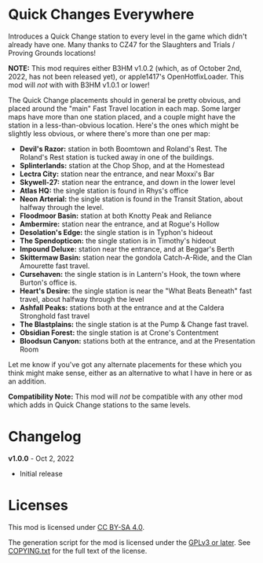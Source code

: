 Quick Changes Everywhere
========================

Introduces a Quick Change station to every level in the game which
didn't already have one.  Many thanks to CZ47 for the Slaughters
and Trials / Proving Grounds locations!

**NOTE:** This mod requires either B3HM v1.0.2 (which, as of October
2nd, 2022, has not been released yet), or apple1417's OpenHotfixLoader.
This mod will *not* with with B3HM v1.0.1 or lower!

The Quick Change placements should in general be pretty obvious, and
placed around the "main" Fast Travel location in each map.  Some larger
maps have more than one station placed, and a couple might have the
station in a less-than-obvious location.  Here's the ones which might
be slightly less obvious, or where there's more than one per map:

- **Devil's Razor:** station in both Boomtown and Roland's Rest.  The
  Roland's Rest station is tucked away in one of the buildings.
- **Splinterlands:** station at the Chop Shop, and at the Homestead
- **Lectra City:** station near the entrance, and near Moxxi's Bar
- **Skywell-27:** station near the entrance, and down in the lower level
- **Atlas HQ:** the single station is found in Rhys's office
- **Neon Arterial:** the single station is found in the Transit Station,
  about halfway through the level.
- **Floodmoor Basin:** station at both Knotty Peak and Reliance
- **Ambermire:** station near the entrance, and at Rogue's Hollow
- **Desolation's Edge:** the single station is in Typhon's hideout
- **The Spendopticon:** the single station is in Timothy's hideout
- **Impound Deluxe:** station near the entrance, and at Beggar's Berth
- **Skittermaw Basin:** station near the gondola Catch-A-Ride, and
  the Clan Amourette fast travel.
- **Cursehaven:** the single station is in Lantern's Hook, the town
  where Burton's office is.
- **Heart's Desire:** the single station is near the "What Beats
  Beneath" fast travel, about halfway through the level
- **Ashfall Peaks:** stations both at the entrance and at the Caldera
  Stronghold fast travel
- **The Blastplains:** the single station is at the Pump & Change
  fast travel.
- **Obsidian Forest:** the single station is at Crone's Contentment
- **Bloodsun Canyon:** stations both at the entrance, and at the
  Presentation Room

Let me know if you've got any alternate placements for these which you
think might make sense, either as an alternative to what I have in here
or as an addition.

**Compatibility Note:** This mod will *not* be compatible with any other
mod which adds in Quick Change stations to the same levels.

Changelog
=========

**v1.0.0** - Oct 2, 2022
 * Initial release
 
Licenses
========

This mod is licensed under [CC BY-SA 4.0](https://creativecommons.org/licenses/by-sa/4.0/).

The generation script for the mod is licensed under the
[GPLv3 or later](https://www.gnu.org/licenses/quick-guide-gplv3.html).
See [COPYING.txt](../../COPYING.txt) for the full text of the license.

